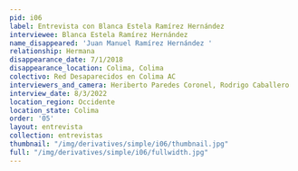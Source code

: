 ```yaml
---
pid: i06
label: Entrevista con Blanca Estela Ramírez Hernández
interviewee: Blanca Estela Ramírez Hernández
name_disappeared: 'Juan Manuel Ramírez Hernández '
relationship: Hermana
disappearance_date: 7/1/2018
disappearance_location: Colima, Colima
colectivo: Red Desaparecidos en Colima AC
interviewers_and_camera: Heriberto Paredes Coronel, Rodrigo Caballero
interview_date: 8/3/2022
location_region: Occidente
location_state: Colima
order: '05'
layout: entrevista
collection: entrevistas
thumbnail: "/img/derivatives/simple/i06/thumbnail.jpg"
full: "/img/derivatives/simple/i06/fullwidth.jpg"
---
```

